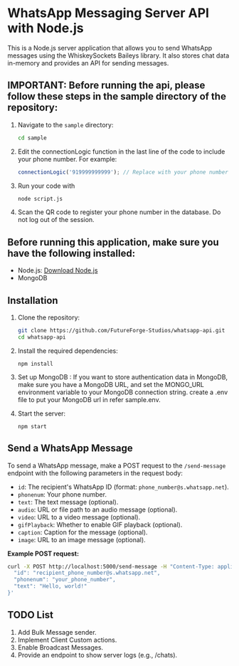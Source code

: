 
# WhatsApp Messaging Server API with Node.js

This is a Node.js server application that allows you to send WhatsApp messages using the WhiskeySockets Baileys library. It also stores chat data in-memory and provides an API for sending messages.

## **IMPORTANT**: Before running the api, please follow these steps in the sample directory of the repository:

1. Navigate to the `sample` directory:

   ```bash
   cd sample
   ```
2. Edit the connectionLogic function in the last line of the code to include your phone number. For example:
    ```javascript
    connectionLogic('919999999999'); // Replace with your phone number
    ```
3. Run your code with 
    ```bash
    node script.js
    ```
4. Scan the QR code to register your phone number in the database. Do not log out of the session.

## Before running this application, make sure you have the following installed:

- Node.js: [Download Node.js](https://nodejs.org/)
- MongoDB 

## Installation

1. Clone the repository:

   ```bash
   git clone https://github.com/FutureForge-Studios/whatsapp-api.git
   cd whatsapp-api 

   
2. Install the required dependencies:
    ```
    npm install
    ```

3. Set up MongoDB :
If you want to store authentication data in MongoDB, make sure you have a MongoDB URL, and set the MONGO_URL environment variable to your MongoDB connection string.
create a .env file to put your MongoDB url in refer sample.env.

4. Start the server:
    ```
    npm start
    ```
## Send a WhatsApp Message

To send a WhatsApp message, make a POST request to the `/send-message` endpoint with the following parameters in the request body:

- `id`: The recipient's WhatsApp ID (format: `phone_number@s.whatsapp.net`).
- `phonenum`: Your phone number.
- `text`: The text message (optional).
- `audio`: URL or file path to an audio message (optional).
- `video`: URL to a video message (optional).
- `gifPlayback`: Whether to enable GIF playback (optional).
- `caption`: Caption for the message (optional).
- `image`: URL to an image message (optional).

**Example POST request:**

```bash
curl -X POST http://localhost:5000/send-message -H "Content-Type: application/json" -d '{
  "id": "recipient_phone_number@s.whatsapp.net",
  "phonenum": "your_phone_number",
  "text": "Hello, world!"
}'
```

## TODO List

1. Add Bulk Message sender.
2. Implement Client Custom actions.
3. Enable Broadcast Messages.
4. Provide an endpoint to show server logs (e.g., /chats).
